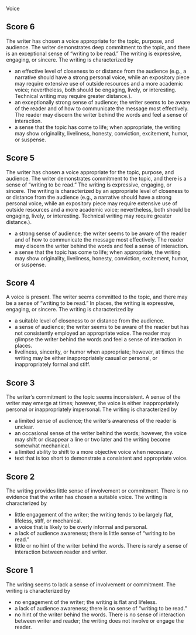 Voice

## **Score 6**
The writer has chosen a voice appropriate for the topic, purpose, and audience. The writer demonstrates deep commitment to the topic, and there is an exceptional sense of “writing to be read.” The writing is expressive, engaging, or sincere. The writing is characterized by
- an effective level of closeness to or distance from the audience (e.g., a narrative should have a strong personal voice, while an expository piece may require extensive use of outside resources and a more academic voice; nevertheless, both should be engaging, lively, or interesting. Technical writing may require greater distance.).
- an exceptionally strong sense of audience; the writer seems to be aware of the reader and of how to communicate the message most effectively. The reader may discern the writer behind the words and feel a sense of interaction.
- a sense that the topic has come to life; when appropriate, the writing may show originality, liveliness, honesty, conviction, excitement, humor, or suspense.

## **Score 5**
The writer has chosen a voice appropriate for the topic, purpose, and audience. The writer demonstrates commitment to the topic, and there is a sense of “writing to be read.” The writing is expressive, engaging, or sincere. The writing is characterized by an appropriate level of closeness to or distance from the audience (e.g., a narrative should have a strong personal voice, while an expository piece may require extensive use of outside resources and a more academic voice; nevertheless, both should be engaging, lively, or interesting. Technical writing may require greater distance.).
- a strong sense of audience; the writer seems to be aware of the reader and of how to communicate the message most effectively. The reader may discern the writer behind the words and feel a sense of interaction.
- a sense that the topic has come to life; when appropriate, the writing may show originality, liveliness, honesty, conviction, excitement, humor, or suspense.

## **Score 4**
A voice is present. The writer seems committed to the topic, and there may be a sense of “writing to be read.” In places, the writing is expressive, engaging, or sincere. The writing is characterized by
- a suitable level of closeness to or distance from the audience.
- a sense of audience; the writer seems to be aware of the reader but has not consistently employed an appropriate voice. The reader may glimpse the writer behind the words and feel a sense of interaction in places.
- liveliness, sincerity, or humor when appropriate; however, at times the writing may be either inappropriately casual or personal, or inappropriately formal and stiff.

## **Score 3**
The writer’s commitment to the topic seems inconsistent. A sense of the writer may emerge at times; however, the voice is either inappropriately personal or inappropriately impersonal. The writing is characterized by
- a limited sense of audience; the writer’s awareness of the reader is unclear.
- an occasional sense of the writer behind the words; however, the voice may shift or disappear a line or two later and the writing become somewhat mechanical.
- a limited ability to shift to a more objective voice when necessary.
- text that is too short to demonstrate a consistent and appropriate voice.

## **Score 2**
The writing provides little sense of involvement or commitment. There is no evidence that the writer has chosen a suitable voice. The writing is characterized by
- little engagement of the writer; the writing tends to be largely flat, lifeless, stiff, or mechanical.
- a voice that is likely to be overly informal and personal.
- a lack of audience awareness; there is little sense of “writing to be read.”
- little or no hint of the writer behind the words. There is rarely a sense of interaction between reader and writer.

## **Score 1**
The writing seems to lack a sense of involvement or commitment. The writing is characterized by
- no engagement of the writer; the writing is flat and lifeless.
- a lack of audience awareness; there is no sense of “writing to be read.”
- no hint of the writer behind the words. There is no sense of interaction between writer and reader; the writing does not involve or engage the reader.